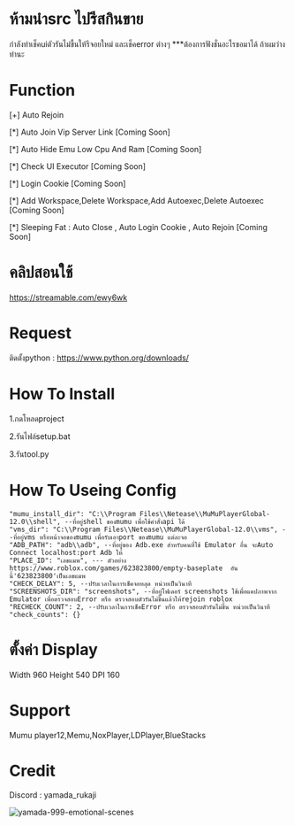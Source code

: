 # ห้ามนำsrc ไปรีสกินขาย
กำลังทำเช็คuiตัวรันไม่ขื้นให้รีจอยใหม่ และเช็คerror ต่างๆ
***ต้องการฟังชั่นอะไรขอมาได้ ถ้าผมว่างทำนะ
# Function
[+] Auto Rejoin

[*] Auto Join Vip Server Link [Coming Soon]

[*] Auto Hide Emu Low Cpu And Ram [Coming Soon]

[*] Check UI Executor [Coming Soon]

[*] Login Cookie [Coming Soon]

[*] Add Workspace,Delete Workspace,Add Autoexec,Delete Autoexec [Coming Soon]

[*] Sleeping Fat : Auto Close , Auto Login Cookie , Auto Rejoin [Coming Soon]

# คลิปสอนใช้

https://streamable.com/ewy6wk

# Request
ติดตั้งpython : https://www.python.org/downloads/

# How To Install
1.กดโหลดproject

2.รันไฟล์setup.bat

3.รันtool.py

# How To Useing Config

    "mumu_install_dir": "C:\\Program Files\\Netease\\MuMuPlayerGlobal-12.0\\shell", --ที่อยู่shell ของmumu เพื่อใช้คำสั่งapi ได้
    "vms_dir": "C:\\Program Files\\Netease\\MuMuPlayerGlobal-12.0\\vms", --ที่อยู่vms หรึอหน้าจอของmumu เพื่อรับเอาport ของmumu แต่ละจอ
    "ADB_PATH": "adb\\adb", --ที่อยู่ของ Adb.exe สำหรับคนที่ใช้ Emulator อื่น จะAuto Connect localhost:port Adb ให้
    "PLACE_ID": "เลขแมพ", --- ตัวอย่าง https://www.roblox.com/games/623823800/empty-baseplate  อันนี้'623823800'เป็นเลขแมพ
    "CHECK_DELAY": 5, --ปรับเวลาในการเช็คจอหลุด หน่วยเป็นวินาที
    "SCREENSHOTS_DIR": "screenshots", --ที่อยู่โฟเดอร์ screenshots ใช้เพื่อแคปภาพจาก Emulator เพื่อตรวจสอบError หรึอ ตรวจสอบตัวรันไม่ขื้นแล้วให้rejoin roblox
    "RECHECK_COUNT": 2, --ปรับเวลาในการเช็คError หรึอ ตรวจสอบตัวรันไม่ขื้น หน่วยเป็นวินาที
    "check_counts": {}
  

# ตั้งค่า Display
Width 960
Height 540
DPI 160

# Support
Mumu player12,Memu,NoxPlayer,LDPlayer,BlueStacks

# Credit

Discord : yamada_rukaji

![yamada-999-emotional-scenes](https://github.com/yamada200/Emu-Tool/assets/171811124/19010579-0e28-4080-8349-beced9d08963)

